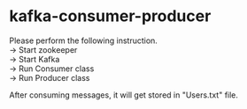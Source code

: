 # kafka-consumer-producer

Please perform the following instruction. </br>
-> Start zookeeper </br>
-> Start Kafka </br>
-> Run Consumer class </br>
-> Run Producer class </br>

After consuming messages, it will get stored in "Users.txt" file.
